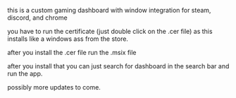 this is a custom gaming dashboard with window integration for steam, discord, and chrome

you have to run the certificate (just double click on the .cer file) as this installs like a windows ass from the store. 

after you install the .cer file run the .msix file

after you install that you can just search for dashboard in the search bar and run the app. 

possibly more updates to come. 
